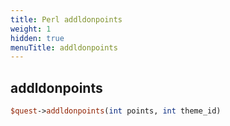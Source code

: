 ```yaml
---
title: Perl addldonpoints
weight: 1
hidden: true
menuTitle: addldonpoints
---
```

## addldonpoints
```perl
$quest->addldonpoints(int points, int theme_id)
```